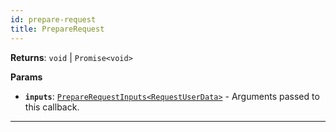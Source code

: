 ```yaml
---
id: prepare-request
title: PrepareRequest
---
```


<a name="preparerequest"></a>

**Returns**: `void` \| `Promise<void>`

**Params**

-   **`inputs`**: [`PrepareRequestInputs<RequestUserData>`](/docs/typedefs/prepare-request-inputs) - Arguments passed to this callback.

---
